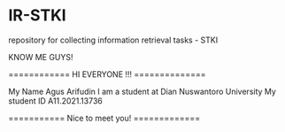 # IR-STKI
repository for collecting information retrieval tasks - STKI

KNOW ME GUYS!

============ HI EVERYONE !!! ==============

My Name Agus Arifudin
I am a student at Dian Nuswantoro University
My student ID A11.2021.13736

=========== Nice to meet you! =============
